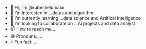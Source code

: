 - 👋 Hi, I’m @rubeshelumalai
- 👀 I’m interested in ...datas and algorithm
- 🌱 I’m currently learning ...data science and Artifical Intelligence
- 💞️ I’m looking to collaborate on ...Ai projects and data analyst
- 📫 How to reach me ...
- 😄 Pronouns: ...
- ⚡ Fun fact: ...

<!---
rubeshelumalai/rubeshelumalai is a ✨ special ✨ repository because its `README.md` (this file) appears on your GitHub profile.
You can click the Preview link to take a look at your changes.
--->
